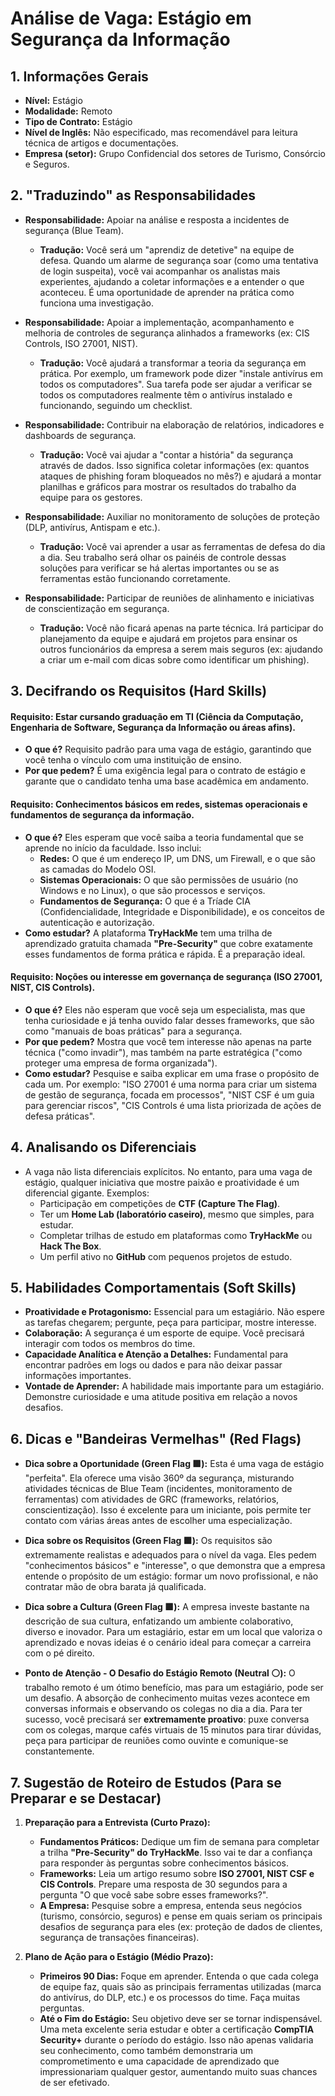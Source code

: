 # Análise de Vaga: Estágio em Segurança da Informação

## 1. Informações Gerais
* **Nível:** Estágio
* **Modalidade:** Remoto
* **Tipo de Contrato:** Estágio
* **Nível de Inglês:** Não especificado, mas recomendável para leitura técnica de artigos e documentações.
* **Empresa (setor):** Grupo Confidencial dos setores de Turismo, Consórcio e Seguros.

## 2. "Traduzindo" as Responsabilidades

* **Responsabilidade:** Apoiar na análise e resposta a incidentes de segurança (Blue Team).
    * **Tradução:** Você será um "aprendiz de detetive" na equipe de defesa. Quando um alarme de segurança soar (como uma tentativa de login suspeita), você vai acompanhar os analistas mais experientes, ajudando a coletar informações e a entender o que aconteceu. É uma oportunidade de aprender na prática como funciona uma investigação.

* **Responsabilidade:** Apoiar a implementação, acompanhamento e melhoria de controles de segurança alinhados a frameworks (ex: CIS Controls, ISO 27001, NIST).
    * **Tradução:** Você ajudará a transformar a teoria da segurança em prática. Por exemplo, um framework pode dizer "instale antivírus em todos os computadores". Sua tarefa pode ser ajudar a verificar se todos os computadores realmente têm o antivírus instalado e funcionando, seguindo um checklist.

* **Responsabilidade:** Contribuir na elaboração de relatórios, indicadores e dashboards de segurança.
    * **Tradução:** Você vai ajudar a "contar a história" da segurança através de dados. Isso significa coletar informações (ex: quantos ataques de phishing foram bloqueados no mês?) e ajudará a montar planilhas e gráficos para mostrar os resultados do trabalho da equipe para os gestores.

* **Responsabilidade:** Auxiliar no monitoramento de soluções de proteção (DLP, antivírus, Antispam e etc.).
    * **Tradução:** Você vai aprender a usar as ferramentas de defesa do dia a dia. Seu trabalho será olhar os painéis de controle dessas soluções para verificar se há alertas importantes ou se as ferramentas estão funcionando corretamente.

* **Responsabilidade:** Participar de reuniões de alinhamento e iniciativas de conscientização em segurança.
    * **Tradução:** Você não ficará apenas na parte técnica. Irá participar do planejamento da equipe e ajudará em projetos para ensinar os outros funcionários da empresa a serem mais seguros (ex: ajudando a criar um e-mail com dicas sobre como identificar um phishing).

## 3. Decifrando os Requisitos (Hard Skills)

#### Requisito: Estar cursando graduação em TI (Ciência da Computação, Engenharia de Software, Segurança da Informação ou áreas afins).
* **O que é?** Requisito padrão para uma vaga de estágio, garantindo que você tenha o vínculo com uma instituição de ensino.
* **Por que pedem?** É uma exigência legal para o contrato de estágio e garante que o candidato tenha uma base acadêmica em andamento.

#### Requisito: Conhecimentos básicos em redes, sistemas operacionais e fundamentos de segurança da informação.
* **O que é?** Eles esperam que você saiba a teoria fundamental que se aprende no início da faculdade. Isso inclui:
    * **Redes:** O que é um endereço IP, um DNS, um Firewall, e o que são as camadas do Modelo OSI.
    * **Sistemas Operacionais:** O que são permissões de usuário (no Windows e no Linux), o que são processos e serviços.
    * **Fundamentos de Segurança:** O que é a Tríade CIA (Confidencialidade, Integridade e Disponibilidade), e os conceitos de autenticação e autorização.
* **Como estudar?** A plataforma **TryHackMe** tem uma trilha de aprendizado gratuita chamada **"Pre-Security"** que cobre exatamente esses fundamentos de forma prática e rápida. É a preparação ideal.

#### Requisito: Noções ou interesse em governança de segurança (ISO 27001, NIST, CIS Controls).
* **O que é?** Eles não esperam que você seja um especialista, mas que tenha curiosidade e já tenha ouvido falar desses frameworks, que são como "manuais de boas práticas" para a segurança.
* **Por que pedem?** Mostra que você tem interesse não apenas na parte técnica ("como invadir"), mas também na parte estratégica ("como proteger uma empresa de forma organizada").
* **Como estudar?** Pesquise e saiba explicar em uma frase o propósito de cada um. Por exemplo: "ISO 27001 é uma norma para criar um sistema de gestão de segurança, focada em processos", "NIST CSF é um guia para gerenciar riscos", "CIS Controls é uma lista priorizada de ações de defesa práticas".

## 4. Analisando os Diferenciais
* A vaga não lista diferenciais explícitos. No entanto, para uma vaga de estágio, qualquer iniciativa que mostre paixão e proatividade é um diferencial gigante. Exemplos:
    * Participação em competições de **CTF (Capture The Flag)**.
    * Ter um **Home Lab (laboratório caseiro)**, mesmo que simples, para estudar.
    * Completar trilhas de estudo em plataformas como **TryHackMe** ou **Hack The Box**.
    * Um perfil ativo no **GitHub** com pequenos projetos de estudo.

## 5. Habilidades Comportamentais (Soft Skills)
* **Proatividade e Protagonismo:** Essencial para um estagiário. Não espere as tarefas chegarem; pergunte, peça para participar, mostre interesse.
* **Colaboração:** A segurança é um esporte de equipe. Você precisará interagir com todos os membros do time.
* **Capacidade Analítica e Atenção a Detalhes:** Fundamental para encontrar padrões em logs ou dados e para não deixar passar informações importantes.
* **Vontade de Aprender:** A habilidade mais importante para um estagiário. Demonstre curiosidade e uma atitude positiva em relação a novos desafios.

## 6. Dicas e "Bandeiras Vermelhas" (Red Flags)

* **Dica sobre a Oportunidade (Green Flag 🟩):** Esta é uma vaga de estágio "perfeita". Ela oferece uma visão 360º da segurança, misturando atividades técnicas de Blue Team (incidentes, monitoramento de ferramentas) com atividades de GRC (frameworks, relatórios, conscientização). Isso é excelente para um iniciante, pois permite ter contato com várias áreas antes de escolher uma especialização.

* **Dica sobre os Requisitos (Green Flag 🟩):** Os requisitos são extremamente realistas e adequados para o nível da vaga. Eles pedem "conhecimentos básicos" e "interesse", o que demonstra que a empresa entende o propósito de um estágio: formar um novo profissional, e não contratar mão de obra barata já qualificada.

* **Dica sobre a Cultura (Green Flag 🟩):** A empresa investe bastante na descrição de sua cultura, enfatizando um ambiente colaborativo, diverso e inovador. Para um estagiário, estar em um local que valoriza o aprendizado e novas ideias é o cenário ideal para começar a carreira com o pé direito.

* **Ponto de Atenção - O Desafio do Estágio Remoto (Neutral ⚪️):** O trabalho remoto é um ótimo benefício, mas para um estagiário, pode ser um desafio. A absorção de conhecimento muitas vezes acontece em conversas informais e observando os colegas no dia a dia. Para ter sucesso, você precisará ser **extremamente proativo**: puxe conversa com os colegas, marque cafés virtuais de 15 minutos para tirar dúvidas, peça para participar de reuniões como ouvinte e comunique-se constantemente.

## 7. Sugestão de Roteiro de Estudos (Para se Preparar e se Destacar)

1.  **Preparação para a Entrevista (Curto Prazo):**
    * **Fundamentos Práticos:** Dedique um fim de semana para completar a trilha **"Pre-Security" do TryHackMe**. Isso vai te dar a confiança para responder às perguntas sobre conhecimentos básicos.
    * **Frameworks:** Leia um artigo resumo sobre **ISO 27001, NIST CSF e CIS Controls**. Prepare uma resposta de 30 segundos para a pergunta "O que você sabe sobre esses frameworks?".
    * **A Empresa:** Pesquise sobre a empresa, entenda seus negócios (turismo, consórcio, seguros) e pense em quais seriam os principais desafios de segurança para eles (ex: proteção de dados de clientes, segurança de transações financeiras).

2.  **Plano de Ação para o Estágio (Médio Prazo):**
    * **Primeiros 90 Dias:** Foque em aprender. Entenda o que cada colega de equipe faz, quais são as principais ferramentas utilizadas (marca do antivírus, do DLP, etc.) e os processos do time. Faça muitas perguntas.
    * **Até o Fim do Estágio:** Seu objetivo deve ser se tornar indispensável. Uma meta excelente seria estudar e obter a certificação **CompTIA Security+** durante o período do estágio. Isso não apenas validaria seu conhecimento, como também demonstraria um comprometimento e uma capacidade de aprendizado que impressionariam qualquer gestor, aumentando muito suas chances de ser efetivado.